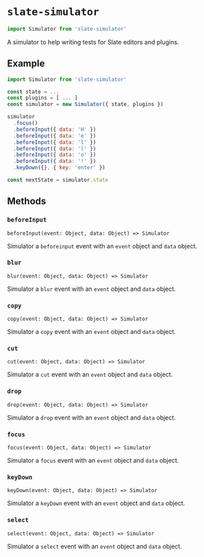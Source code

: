 
# `slate-simulator`

```js
import Simulator from 'slate-simulator'
```

A simulator to help writing tests for Slate editors and plugins.


## Example

```js
import Simulator from 'slate-simulator'

const state = ...
const plugins = [ ... ]
const simulator = new Simulator({ state, plugins })

simulator
  .focus()
  .beforeInput({ data: 'H' })
  .beforeInput({ data: 'e' })
  .beforeInput({ data: 'l' })
  .beforeInput({ data: 'l' })
  .beforeInput({ data: 'o' })
  .beforeInput({ data: '!' })
  .keyDown({}, { key: 'enter' })

const nextState = simulator.state
```


## Methods

### `beforeInput`
`beforeInput(event: Object, data: Object) => Simulator`

Simulator a `beforeinput` event with an `event` object and `data` object.

### `blur`
`blur(event: Object, data: Object) => Simulator`

Simulator a `blur` event with an `event` object and `data` object.

### `copy`
`copy(event: Object, data: Object) => Simulator`

Simulator a `copy` event with an `event` object and `data` object.

### `cut`
`cut(event: Object, data: Object) => Simulator`

Simulator a `cut` event with an `event` object and `data` object.

### `drop`
`drop(event: Object, data: Object) => Simulator`

Simulator a `drop` event with an `event` object and `data` object.

### `focus`
`focus(event: Object, data: Object) => Simulator`

Simulator a `focus` event with an `event` object and `data` object.

### `keyDown`
`keyDown(event: Object, data: Object) => Simulator`

Simulator a `keyDown` event with an `event` object and `data` object.

### `select`
`select(event: Object, data: Object) => Simulator`

Simulator a `select` event with an `event` object and `data` object.

